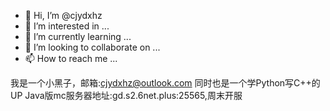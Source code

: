 - 👋 Hi, I’m @cjydxhz
- 👀 I’m interested in ...
- 🌱 I’m currently learning ...
- 💞️ I’m looking to collaborate on ...
- 📫 How to reach me ...

<!---
cjydxhz/cjydxhz is a ✨ special ✨ repository because its `README.md` (this file) appears on your GitHub profile.
You can click the Preview link to take a look at your changes.
--->
我是一个小黑子，邮箱:cjydxhz@outlook.com
同时也是一个学Python写C++的UP
Java版mc服务器地址:gd.s2.6net.plus:25565,周末开服
